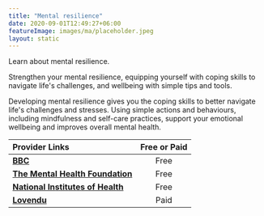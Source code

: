 ```yaml
---
title: "Mental resilience"
date: 2020-09-01T12:49:27+06:00
featureImage: images/ma/placeholder.jpeg
layout: static
---
```


Learn about mental resilience.

Strengthen your mental resilience, equipping yourself with coping skills to navigate life's challenges, and wellbeing with simple tips and tools. 

Developing mental resilience gives you the coping skills to better navigate life's challenges and stresses. Using simple actions and behaviours, including mindfulness and self-care practices, support your emotional wellbeing and improves overall mental health.

| Provider Links      | Free or Paid  |  
| :-----------          | :--------------:      |  
| [**BBC**](https://www.bbc.co.uk/programmes/articles/YfRzhXDKSZQxFVn30TlXBj/your-mental-health-toolkit) | Free  | 
| [**The Mental Health Foundation**](https://www.mentalhealth.org.uk/explore-mental-health/publications/emotional-resilience-toolkit) | Free  | 
| [**National Institutes of Health**](https://www.nih.gov/health-information/emotional-wellness-toolkit) | Free  | 
| [**Lovendu**](https://www.awin1.com/cread.php?awinmid=25994&awinaffid=1198638&ued=https%3A%2F%2Flovendu.co.uk%2F) | Paid | 
  

<br/><br/>






